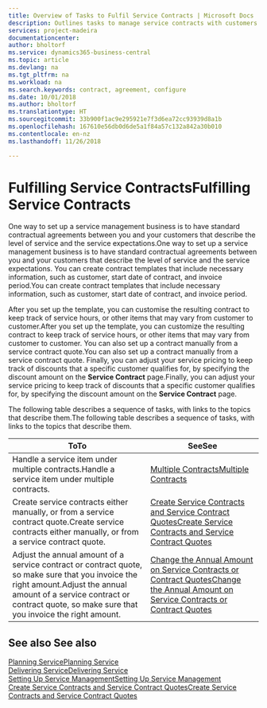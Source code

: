 ```yaml
---
title: Overview of Tasks to Fulfil Service Contracts | Microsoft Docs
description: Outlines tasks to manage service contracts with customers.
services: project-madeira
documentationcenter: 
author: bholtorf
ms.service: dynamics365-business-central
ms.topic: article
ms.devlang: na
ms.tgt_pltfrm: na
ms.workload: na
ms.search.keywords: contract, agreement, configure
ms.date: 10/01/2018
ms.author: bholtorf
ms.translationtype: HT
ms.sourcegitcommit: 33b900f1ac9e295921e7f3d6ea72cc93939d8a1b
ms.openlocfilehash: 167610e56db0d6de5a1f84a57c132a842a30b010
ms.contentlocale: en-nz
ms.lasthandoff: 11/26/2018

---
```

# <a name="fulfilling-service-contracts"></a><span data-ttu-id="7e520-103">Fulfilling Service Contracts</span><span class="sxs-lookup"><span data-stu-id="7e520-103">Fulfilling Service Contracts</span></span> 
<span data-ttu-id="7e520-104">One way to set up a service management business is to have standard contractual agreements between you and your customers that describe the level of service and the service expectations.</span><span class="sxs-lookup"><span data-stu-id="7e520-104">One way to set up a service management business is to have standard contractual agreements between you and your customers that describe the level of service and the service expectations.</span></span> <span data-ttu-id="7e520-105">You can create contract templates that include necessary information, such as customer, start date of contract, and invoice period.</span><span class="sxs-lookup"><span data-stu-id="7e520-105">You can create contract templates that include necessary information, such as customer, start date of contract, and invoice period.</span></span>  
  
<span data-ttu-id="7e520-106">After you set up the template, you can customise the resulting contract to keep track of service hours, or other items that may vary from customer to customer.</span><span class="sxs-lookup"><span data-stu-id="7e520-106">After you set up the template, you can customize the resulting contract to keep track of service hours, or other items that may vary from customer to customer.</span></span> <span data-ttu-id="7e520-107">You can also set up a contract manually from a service contract quote.</span><span class="sxs-lookup"><span data-stu-id="7e520-107">You can also set up a contract manually from a service contract quote.</span></span> <span data-ttu-id="7e520-108">Finally, you can adjust your service pricing to keep track of discounts that a specific customer qualifies for, by specifying the discount amount on the **Service Contract** page.</span><span class="sxs-lookup"><span data-stu-id="7e520-108">Finally, you can adjust your service pricing to keep track of discounts that a specific customer qualifies for, by specifying the discount amount on the **Service Contract** page.</span></span>  

<span data-ttu-id="7e520-109">The following table describes a sequence of tasks, with links to the topics that describe them.</span><span class="sxs-lookup"><span data-stu-id="7e520-109">The following table describes a sequence of tasks, with links to the topics that describe them.</span></span>   
  
|<span data-ttu-id="7e520-110">**To**</span><span class="sxs-lookup"><span data-stu-id="7e520-110">**To**</span></span>|<span data-ttu-id="7e520-111">**See**</span><span class="sxs-lookup"><span data-stu-id="7e520-111">**See**</span></span>|  
|------------|-------------|  
|<span data-ttu-id="7e520-112">Handle a service item under multiple contracts.</span><span class="sxs-lookup"><span data-stu-id="7e520-112">Handle a service item under multiple contracts.</span></span> | [<span data-ttu-id="7e520-113">Multiple Contracts</span><span class="sxs-lookup"><span data-stu-id="7e520-113">Multiple Contracts</span></span>](service-multiple-contracts.md)|  
|<span data-ttu-id="7e520-114">Create service contracts either manually, or from a service contract quote.</span><span class="sxs-lookup"><span data-stu-id="7e520-114">Create service contracts either manually, or from a service contract quote.</span></span>| [<span data-ttu-id="7e520-115">Create Service Contracts and Service Contract Quotes</span><span class="sxs-lookup"><span data-stu-id="7e520-115">Create Service Contracts and Service Contract Quotes</span></span>](service-how-to-create-service-contracts-and-service-contract-quotes.md)|
|<span data-ttu-id="7e520-116">Adjust the annual amount of a service contract or contract quote, so make sure that you invoice the right amount.</span><span class="sxs-lookup"><span data-stu-id="7e520-116">Adjust the annual amount of a service contract or contract quote, so make sure that you invoice the right amount.</span></span>|[<span data-ttu-id="7e520-117">Change the Annual Amount on Service Contracts or Contract Quotes</span><span class="sxs-lookup"><span data-stu-id="7e520-117">Change the Annual Amount on Service Contracts or Contract Quotes</span></span>](service-how-to-change-the-annual-amount-on-service-contracts-or-contract-quotes.md)|

## <a name="see-also"></a><span data-ttu-id="7e520-118">See also </span><span class="sxs-lookup"><span data-stu-id="7e520-118">See also</span></span>
[<span data-ttu-id="7e520-119">Planning Service</span><span class="sxs-lookup"><span data-stu-id="7e520-119">Planning Service</span></span>](service-plan-service.md)  
[<span data-ttu-id="7e520-120">Delivering Service</span><span class="sxs-lookup"><span data-stu-id="7e520-120">Delivering Service</span></span>](service-deliver-service.md)  
[<span data-ttu-id="7e520-121">Setting Up Service Management</span><span class="sxs-lookup"><span data-stu-id="7e520-121">Setting Up Service Management</span></span>](service-setup-service.md)  
[<span data-ttu-id="7e520-122">Create Service Contracts and Service Contract Quotes</span><span class="sxs-lookup"><span data-stu-id="7e520-122">Create Service Contracts and Service Contract Quotes</span></span>](service-how-to-create-service-contracts-and-service-contract-quotes.md)  

